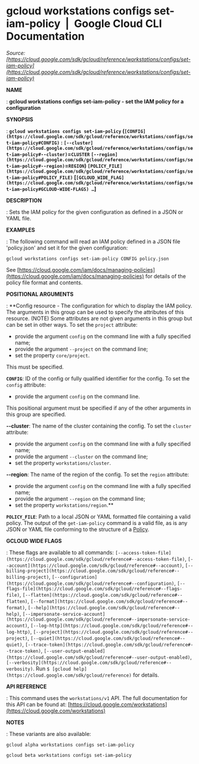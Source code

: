 # gcloud workstations configs set-iam-policy  |  Google Cloud CLI Documentation

*Source: [https://cloud.google.com/sdk/gcloud/reference/workstations/configs/set-iam-policy](https://cloud.google.com/sdk/gcloud/reference/workstations/configs/set-iam-policy)*

**NAME**

: **gcloud workstations configs set-iam-policy - set the IAM policy for a configuration**

**SYNOPSIS**

: **`gcloud workstations configs set-iam-policy` (`[CONFIG](https://cloud.google.com/sdk/gcloud/reference/workstations/configs/set-iam-policy#CONFIG)` : `[--cluster](https://cloud.google.com/sdk/gcloud/reference/workstations/configs/set-iam-policy#--cluster)`=`CLUSTER` `[--region](https://cloud.google.com/sdk/gcloud/reference/workstations/configs/set-iam-policy#--region)`=`REGION`) `[POLICY_FILE](https://cloud.google.com/sdk/gcloud/reference/workstations/configs/set-iam-policy#POLICY_FILE)` [`[GCLOUD_WIDE_FLAG](https://cloud.google.com/sdk/gcloud/reference/workstations/configs/set-iam-policy#GCLOUD-WIDE-FLAGS) …`]**

**DESCRIPTION**

: Sets the IAM policy for the given configuration as defined in a JSON or YAML
file.

**EXAMPLES**

: The following command will read an IAM policy defined in a JSON file
'policy.json' and set it for the given configuration:

```
gcloud workstations configs set-iam-policy CONFIG policy.json
```

See [https://cloud.google.com/iam/docs/managing-policies](https://cloud.google.com/iam/docs/managing-policies)
for details of the policy file format and contents.

**POSITIONAL ARGUMENTS**

: **Config resource - The configuration for which to display the IAM policy. The
arguments in this group can be used to specify the attributes of this resource.
(NOTE) Some attributes are not given arguments in this group but can be set in
other ways.
To set the `project` attribute:

- provide the argument `config` on the command line with a fully
specified name;
- provide the argument `--project` on the command line;
- set the property `core/project`.

This must be specified.

**`CONFIG`**:
ID of the config or fully qualified identifier for the config.
To set the `config` attribute:

- provide the argument `config` on the command line.

This positional argument must be specified if any of the other arguments in this
group are specified.

**--cluster**:
The name of the cluster containing the config.
To set the `cluster` attribute:

- provide the argument `config` on the command line with a fully
specified name;
- provide the argument `--cluster` on the command line;
- set the property `workstations/cluster`.

**--region**:
The name of the region of the config.
To set the `region` attribute:

- provide the argument `config` on the command line with a fully
specified name;
- provide the argument `--region` on the command line;
- set the property `workstations/region`.**

**`POLICY_FILE`**:
Path to a local JSON or YAML formatted file containing a valid policy.
The output of the `get-iam-policy` command is a valid file, as is any
JSON or YAML file conforming to the structure of a [Policy](https://cloud.google.com/iam/reference/rest/v1/Policy).

**GCLOUD WIDE FLAGS**

: These flags are available to all commands: `[--access-token-file](https://cloud.google.com/sdk/gcloud/reference#--access-token-file)`,
`[--account](https://cloud.google.com/sdk/gcloud/reference#--account)`, `[--billing-project](https://cloud.google.com/sdk/gcloud/reference#--billing-project)`,
`[--configuration](https://cloud.google.com/sdk/gcloud/reference#--configuration)`,
`[--flags-file](https://cloud.google.com/sdk/gcloud/reference#--flags-file)`,
`[--flatten](https://cloud.google.com/sdk/gcloud/reference#--flatten)`, `[--format](https://cloud.google.com/sdk/gcloud/reference#--format)`, `[--help](https://cloud.google.com/sdk/gcloud/reference#--help)`, `[--impersonate-service-account](https://cloud.google.com/sdk/gcloud/reference#--impersonate-service-account)`,
`[--log-http](https://cloud.google.com/sdk/gcloud/reference#--log-http)`,
`[--project](https://cloud.google.com/sdk/gcloud/reference#--project)`, `[--quiet](https://cloud.google.com/sdk/gcloud/reference#--quiet)`, `[--trace-token](https://cloud.google.com/sdk/gcloud/reference#--trace-token)`, `[--user-output-enabled](https://cloud.google.com/sdk/gcloud/reference#--user-output-enabled)`,
`[--verbosity](https://cloud.google.com/sdk/gcloud/reference#--verbosity)`.
Run `$ [gcloud help](https://cloud.google.com/sdk/gcloud/reference)` for details.

**API REFERENCE**

: This command uses the `workstations/v1` API. The full documentation
for this API can be found at: [https://cloud.google.com/workstations](https://cloud.google.com/workstations)

**NOTES**

: These variants are also available:

```
gcloud alpha workstations configs set-iam-policy
```

```
gcloud beta workstations configs set-iam-policy
```